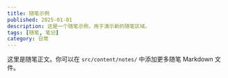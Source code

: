 ```yaml
---
title: 随笔示例
published: 2025-01-01
description: 这是一个随笔示例，用于演示新的随笔区域。
tags: [随笔, 笔记]
category: 日常
---
```


这里是随笔正文。你可以在 `src/content/notes/` 中添加更多随笔 Markdown 文件。
